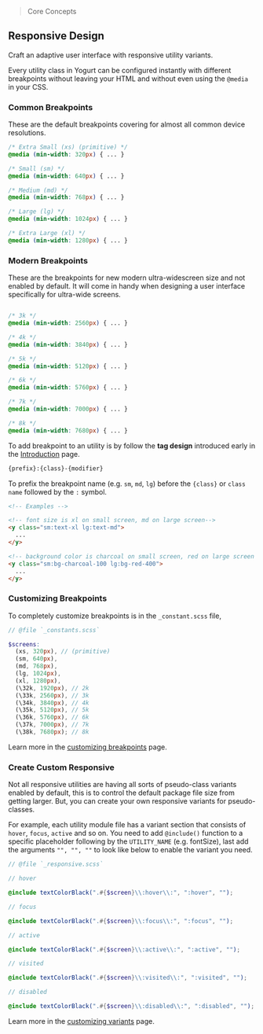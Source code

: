 > Core Concepts

## Responsive Design

Craft an adaptive user interface with responsive utility variants.

Every utility class in Yogurt can be configured instantly with different breakpoints without leaving your HTML and without even using the `@media` in your CSS.

### Common Breakpoints

These are the default breakpoints covering for almost all common device resolutions.

```css
/* Extra Small (xs) (primitive) */
@media (min-width: 320px) { ... }

/* Small (sm) */
@media (min-width: 640px) { ... }

/* Medium (md) */
@media (min-width: 768px) { ... }

/* Large (lg) */
@media (min-width: 1024px) { ... }

/* Extra Large (xl) */
@media (min-width: 1280px) { ... }
```

### Modern Breakpoints

These are the breakpoints for new modern ultra-widescreen size and not enabled by default. It will come in handy when designing a user interface specifically for ultra-wide screens.

```css

/* 3k */
@media (min-width: 2560px) { ... }

/* 4k */
@media (min-width: 3840px) { ... }

/* 5k */
@media (min-width: 5120px) { ... }

/* 6k */
@media (min-width: 5760px) { ... }

/* 7k */
@media (min-width: 7000px) { ... }

/* 8k */
@media (min-width: 7680px) { ... }
```

To add breakpoint to an utility is by follow the **tag design** introduced early in the [Introduction](../introduction.md) page.

```html
{prefix}:{class}-{modifier}
```

To prefix the breakpoint name (e.g. `sm`, `md`, `lg`) before the `{class}` or `class name` followed by the `:` symbol.

```html
<!-- Examples -->

<!-- font size is xl on small screen, md on large screen-->
<y class="sm:text-xl lg:text-md">
  ...
</y>

<!-- background color is charcoal on small screen, red on large screen -->
<y class="sm:bg-charcoal-100 lg:bg-red-400">
  ...
</y>
```

### Customizing Breakpoints

To completely customize breakpoints is in the `_constant.scss` file,

```scss
// @file `_constants.scss`

$screens:
  (xs, 320px), // (primitive)
  (sm, 640px),
  (md, 768px),
  (lg, 1024px),
  (xl, 1280px),
  (\32k, 1920px), // 2k
  (\33k, 2560px), // 3k
  (\34k, 3840px), // 4k
  (\35k, 5120px), // 5k
  (\36k, 5760px), // 6k
  (\37k, 7000px), // 7k
  (\38k, 7680px); // 8k
```

Learn more in the [customizing breakpoints](../customization/breakpoints.md) page.

### Create Custom Responsive

Not all responsive utilities are having all sorts of pseudo-class variants enabled by default, this is to control the default package file size from getting larger. But, you can create your own responsive variants for pseudo-classes.

For example, each utility module file has a variant section that consists of `hover`, `focus`, `active` and so on. You need to add `@include()` function to a specific placeholder following by the `UTILITY_NAME` (e.g. fontSize), last add the arguments `"", "", ""` to look like below to enable the variant you need.

```scss
// @file `_responsive.scss`

// hover

@include textColorBlack(".#{$screen}\\:hover\\:", ":hover", "");

// focus

@include textColorBlack(".#{$screen}\\:focus\\:", ":focus", "");

// active

@include textColorBlack(".#{$screen}\\:active\\:", ":active", "");

// visited

@include textColorBlack(".#{$screen}\\:visited\\:", ":visited", "");

// disabled

@include textColorBlack(".#{$screen}\\:disabled\\:", ":disabled", "");

```

Learn more in the [customizing variants](../customization/variants.md) page.
